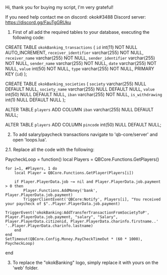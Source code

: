 Hi, thank you for buying my script, I'm very grateful!

If you need help contact me on discord: okok#3488
Discord server: https://discord.gg/FauTgGRUku

1. First of all add the required tables to your database, executing the following code:

CREATE TABLE `okokBanking_transactions`	(
	`id` int(11) NOT NULL AUTO_INCREMENT,
	`receiver_identifier` varchar(255) NOT NULL,
	`receiver_name` varchar(255) NOT NULL,
	`sender_identifier` varchar(255) NOT NULL,
	`sender_name` varchar(255) NOT NULL,
	`date` varchar(255) NOT NULL,
	`value` int(50) NOT NULL,
	`type` varchar(255) NOT NULL,
	PRIMARY KEY (`id`)
);

CREATE TABLE `okokBanking_societies`	(
  `society` varchar(255) NULL DEFAULT NULL,
	`society_name` varchar(255) NULL DEFAULT NULL,
	`value` int(50) NULL DEFAULT NULL,
	`iban` varchar(255) NOT NULL,
	`is_withdrawing` int(1) NULL DEFAULT NULL
);

ALTER TABLE `players` ADD COLUMN `iban` varchar(255) NULL DEFAULT NULL;

ALTER TABLE `players` ADD COLUMN `pincode` int(50) NULL DEFAULT NULL;

2. To add salary/paycheck transactions navigate to 'qb-core/server' and open 'loops.lua'.

2.1. Replace all the code with the following:

PaycheckLoop = function()
	local Players = QBCore.Functions.GetPlayers()

	for i=1, #Players, 1 do
		local Player = QBCore.Functions.GetPlayer(Players[i])

		if Player.PlayerData.job ~= nil and Player.PlayerData.job.payment > 0 then
			Player.Functions.AddMoney('bank', Player.PlayerData.job.payment)
			TriggerClientEvent('QBCore:Notify', Players[i], "You received your paycheck of $"..Player.PlayerData.job.payment)
			TriggerEvent('okokBanking:AddTransferTransactionFromSocietyToP', Player.PlayerData.job.payment, "salary", "Salary", Player.PlayerData.citizenid, Player.PlayerData.charinfo.firstname..' '..Player.PlayerData.charinfo.lastname)
		end
	end
	SetTimeout(QBCore.Config.Money.PayCheckTimeOut * (60 * 1000), PaycheckLoop)
end

3. To replace the "okokBanking" logo, simply replace it with yours on the 'web' folder.